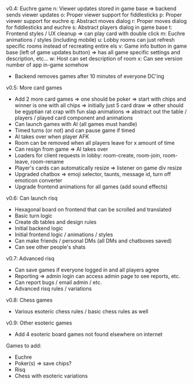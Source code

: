 v0.4: Euchre game
 n: Viewer updates stored in game base => backend sends viewer updates
 o: Proper viewer support for fiddlesticks
 p: Proper viewer support for euchre
 q: Abstract moves dialog
 r: Proper moves dialog for fiddlesticks and euchre
 s: Abstract players dialog in game base
 t: Frontend styles / UX cleanup
   => can play card with double click
 m: Euchre animations / styles (including mobile)
 u: Lobby rooms can just refresh specific rooms instead of recreating entire els
 v: Game info button in game base (left of game updates button) => has all game specific settings and description, etc...
 w: Host can set description of room
 x: Can see version number of app in-game somehow

 - Backend removes games after 10 minutes of everyone DC'ing

v0.5: More card games
 - Add 2 more card games
    => one should be poker => start with chips and winner is one with all chips => initially just 5 card draw
    => other should be egyptian rat crap with fun slap animations
    => abstract out the table / players / played card component and animations
 - Can launch games with AI (all games must handle)
 - Timed turns (or not) and can pause game if timed
 - AI takes over when player AFK
 - Room can be removed when all players leave for x amount of time
 - Can resign from game => AI takes over
 - Loaders for client requests in lobby: room-create, room-join, room-leave, room-rename
 - Player's cards can automatically resize => listener on game div resize
 - Upgraded chatbox => emoji selector, taunts, message id, turn off emoticon converter
 - Upgrade frontend animations for all games (add sound effects)

v0.6: Can launch risq
 - Hexagonal board on frontend that can be scrolled and translated
 - Basic turn logic
 - Create db tables and design rules
 - Initial backend logic
 - Initial frontend logic / animations / styles
 - Can make friends / personal DMs (all DMs and chatboxes saved)
 - Can see other people's shats

v0.7: Advanced risq
 - Can save games if everyone logged in and all players agree
 - Reporting => admin login can access admin page to see reports, etc.
 - Can report bugs / email admin / etc.
 - Advanced risq rules / variations

v0.8: Chess games
 - Various esoteric chess rules / basic chess rules as well

v0.9: Other esoteric games
 - Add 4 esoteric board games not found elsewhere on internet

Games to add:
 - Euchre
 - Poker(s) => save chips?
 - Risq
 - Chess with esoteric variations